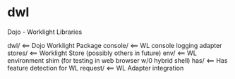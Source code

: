 dwl
===

Dojo - Worklight Libraries


dwl/			<== Dojo Worklight Package
	console/	<== WL console logging adapter
	stores/		<== Worklight Store (possibly others in future)
	env/		<== WL environment shim (for testing in web browser w/0 hybrid shell)
	has/		<== Has feature detection for WL
	request/	<== WL Adapter integration
